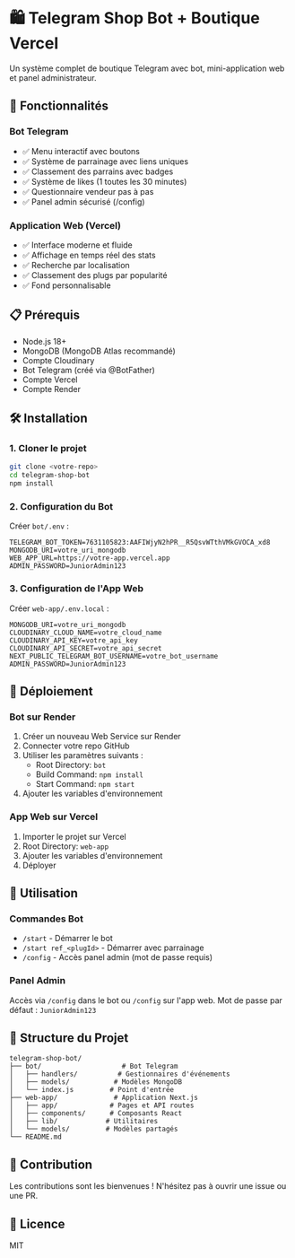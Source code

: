 # 🛍️ Telegram Shop Bot + Boutique Vercel

Un système complet de boutique Telegram avec bot, mini-application web et panel administrateur.

## 🚀 Fonctionnalités

### Bot Telegram
- ✅ Menu interactif avec boutons
- ✅ Système de parrainage avec liens uniques
- ✅ Classement des parrains avec badges
- ✅ Système de likes (1 toutes les 30 minutes)
- ✅ Questionnaire vendeur pas à pas
- ✅ Panel admin sécurisé (/config)

### Application Web (Vercel)
- ✅ Interface moderne et fluide
- ✅ Affichage en temps réel des stats
- ✅ Recherche par localisation
- ✅ Classement des plugs par popularité
- ✅ Fond personnalisable

## 📋 Prérequis

- Node.js 18+
- MongoDB (MongoDB Atlas recommandé)
- Compte Cloudinary
- Bot Telegram (créé via @BotFather)
- Compte Vercel
- Compte Render

## 🛠️ Installation

### 1. Cloner le projet
```bash
git clone <votre-repo>
cd telegram-shop-bot
npm install
```

### 2. Configuration du Bot

Créer `bot/.env` :
```env
TELEGRAM_BOT_TOKEN=7631105823:AAFIWjyN2hPR__R5QsvWTthVMkGVOCA_xd8
MONGODB_URI=votre_uri_mongodb
WEB_APP_URL=https://votre-app.vercel.app
ADMIN_PASSWORD=JuniorAdmin123
```

### 3. Configuration de l'App Web

Créer `web-app/.env.local` :
```env
MONGODB_URI=votre_uri_mongodb
CLOUDINARY_CLOUD_NAME=votre_cloud_name
CLOUDINARY_API_KEY=votre_api_key
CLOUDINARY_API_SECRET=votre_api_secret
NEXT_PUBLIC_TELEGRAM_BOT_USERNAME=votre_bot_username
ADMIN_PASSWORD=JuniorAdmin123
```

## 🚀 Déploiement

### Bot sur Render

1. Créer un nouveau Web Service sur Render
2. Connecter votre repo GitHub
3. Utiliser les paramètres suivants :
   - Root Directory: `bot`
   - Build Command: `npm install`
   - Start Command: `npm start`
4. Ajouter les variables d'environnement

### App Web sur Vercel

1. Importer le projet sur Vercel
2. Root Directory: `web-app`
3. Ajouter les variables d'environnement
4. Déployer

## 📱 Utilisation

### Commandes Bot
- `/start` - Démarrer le bot
- `/start ref_<plugId>` - Démarrer avec parrainage
- `/config` - Accès panel admin (mot de passe requis)

### Panel Admin
Accès via `/config` dans le bot ou `/config` sur l'app web.
Mot de passe par défaut : `JuniorAdmin123`

## 🔧 Structure du Projet

```
telegram-shop-bot/
├── bot/                    # Bot Telegram
│   ├── handlers/          # Gestionnaires d'événements
│   ├── models/           # Modèles MongoDB
│   └── index.js         # Point d'entrée
├── web-app/              # Application Next.js
│   ├── app/             # Pages et API routes
│   ├── components/      # Composants React
│   ├── lib/            # Utilitaires
│   └── models/         # Modèles partagés
└── README.md
```

## 🤝 Contribution

Les contributions sont les bienvenues ! N'hésitez pas à ouvrir une issue ou une PR.

## 📄 Licence

MIT